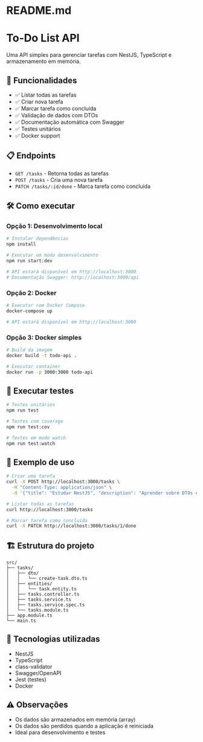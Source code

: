 # README.md
# To-Do List API

Uma API simples para gerenciar tarefas com NestJS, TypeScript e armazenamento em memória.

## 🚀 Funcionalidades

- ✅ Listar todas as tarefas
- ✅ Criar nova tarefa
- ✅ Marcar tarefa como concluída
- ✅ Validação de dados com DTOs
- ✅ Documentação automática com Swagger
- ✅ Testes unitários
- ✅ Docker support

## 📋 Endpoints

- `GET /tasks` - Retorna todas as tarefas
- `POST /tasks` - Cria uma nova tarefa
- `PATCH /tasks/:id/done` - Marca tarefa como concluída

## 🛠️ Como executar

### Opção 1: Desenvolvimento local

```bash
# Instalar dependências
npm install

# Executar em modo desenvolvimento
npm run start:dev

# API estará disponível em http://localhost:3000
# Documentação Swagger: http://localhost:3000/api
```

### Opção 2: Docker

```bash
# Executar com Docker Compose
docker-compose up

# API estará disponível em http://localhost:3000
```

### Opção 3: Docker simples

```bash
# Build da imagem
docker build -t todo-api .

# Executar container
docker run -p 3000:3000 todo-api
```

## 🧪 Executar testes

```bash
# Testes unitários
npm run test

# Testes com coverage
npm run test:cov

# Testes em modo watch
npm run test:watch
```

## 📝 Exemplo de uso

```bash
# Criar uma tarefa
curl -X POST http://localhost:3000/tasks \
  -H "Content-Type: application/json" \
  -d '{"title": "Estudar NestJS", "description": "Aprender sobre DTOs e validação"}'

# Listar todas as tarefas
curl http://localhost:3000/tasks

# Marcar tarefa como concluída
curl -X PATCH http://localhost:3000/tasks/1/done
```

## 🏗️ Estrutura do projeto

```
src/
├── tasks/
│   ├── dto/
│   │   └── create-task.dto.ts
│   ├── entities/
│   │   └── task.entity.ts
│   ├── tasks.controller.ts
│   ├── tasks.service.ts
│   ├── tasks.service.spec.ts
│   └── tasks.module.ts
├── app.module.ts
└── main.ts
```

## 🔧 Tecnologias utilizadas

- NestJS
- TypeScript
- class-validator
- Swagger/OpenAPI
- Jest (testes)
- Docker

## ⚠️ Observações

- Os dados são armazenados em memória (array)
- Os dados são perdidos quando a aplicação é reiniciada
- Ideal para desenvolvimento e testes